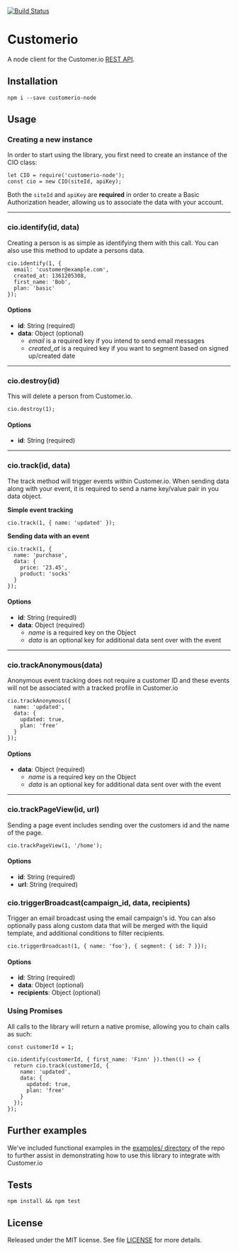 [![Build Status](https://travis-ci.org/customerio/customerio-node.svg)](https://travis-ci.org/customerio/customerio-node)

# Customerio

A node client for the Customer.io [REST API](https://learn.customer.io/api/).

## Installation

```
npm i --save customerio-node
```

## Usage

### Creating a new instance

In order to start using the library, you first need to create an instance of the CIO class:

```
let CIO = require('customerio-node');
const cio = new CIO(siteId, apiKey);
```

Both the `siteId` and `apiKey` are **required** in order to create a Basic Authorization header, allowing us to associate the data with your account.

---

### cio.identify(id, data)

Creating a person is as simple as identifying them with this call. You can also use this method to update a persons data.

```
cio.identify(1, {
  email: 'customer@example.com',
  created_at: 1361205308,
  first_name: 'Bob',
  plan: 'basic'
});
```

#### Options

- **id**: String (required)
- **data**: Object (optional)
  - _email_ is a required key if you intend to send email messages
  - _created\_at_ is a required key if you want to segment based on signed up/created date

---

### cio.destroy(id)

This will delete a person from Customer.io.

```
cio.destroy(1);
```

#### Options

* **id**: String (required)

---

### cio.track(id, data)

The track method will trigger events within Customer.io. When sending data along with your event, it is required to send a name key/value pair in you data object. 

**Simple event tracking**

```
cio.track(1, { name: 'updated' });
```

**Sending data with an event**

```
cio.track(1, {
  name: 'purchase',
  data: {
    price: '23.45',
    product: 'socks'
  }
});
```

#### Options

* **id**: String (requiredl)
* **data**: Object (required)
  * _name_ is a required key on the Object
  * _data_ is an optional key for additional data sent over with the event

---

### cio.trackAnonymous(data)

Anonymous event tracking does not require a customer ID and these events will not be associated with a tracked profile in Customer.io

```
cio.trackAnonymous({
  name: 'updated',
  data: {
    updated: true,
    plan: 'free'
  }
});
```

#### Options

* **data**: Object (required)
  * _name_ is a required key on the Object
  * _data_ is an optional key for additional data sent over with the event

---

### cio.trackPageView(id, url)

Sending a page event includes sending over the customers id and the name of the page.

```
cio.trackPageView(1, '/home');
```

#### Options

* **id**: String (required)
* **url**: String (required)

### cio.triggerBroadcast(campaign_id, data, recipients)

Trigger an email broadcast using the email campaign's id. You can also optionally pass along custom data that will be merged with the liquid template, and additional conditions to filter recipients.

```
cio.triggerBroadcast(1, { name: 'foo'}, { segment: { id: 7 }});
```

#### Options

* **id**: String (required)
* **data**: Object (optional)
* **recipients**: Object (optional)

### Using Promises

All calls to the library will return a native promise, allowing you to chain calls as such:

```
const customerId = 1;

cio.identify(customerId, { first_name: 'Finn' }).then(() => {
  return cio.track(customerId, {
    name: 'updated',
    data: {
      updated: true,
      plan: 'free'
    }
  });
});
```

## Further examples

We've included functional examples in the [examples/ directory](https://github.com/customerio/customerio-node/tree/master/examples) of the repo to further assist in demonstrating how to use this library to integrate with Customer.io

## Tests

```
npm install && npm test
```

## License

Released under the MIT license. See file [LICENSE](LICENSE) for more details.
